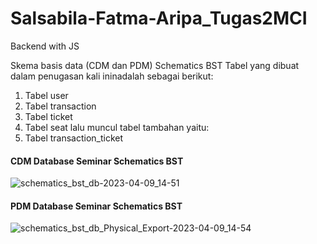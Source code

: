 # Salsabila-Fatma-Aripa_Tugas2MCI
Backend with JS

Skema basis data (CDM dan PDM) Schematics BST 
Tabel yang dibuat dalam penugasan kali ininadalah sebagai berikut: 
1. Tabel user 
2. Tabel transaction
3. Tabel ticket
4. Tabel seat
lalu muncul tabel tambahan yaitu:
5. Tabel transaction_ticket

#### CDM Database Seminar Schematics BST
![schematics_bst_db-2023-04-09_14-51](https://user-images.githubusercontent.com/114417418/230761166-3458dc08-87a7-44e7-8d18-571ce42cd5c2.png)

#### PDM Database Seminar Schematics BST
![schematics_bst_db_Physical_Export-2023-04-09_14-54](https://user-images.githubusercontent.com/114417418/230761178-ded00f00-9966-477f-82cc-edaa5d3fdf04.png)

